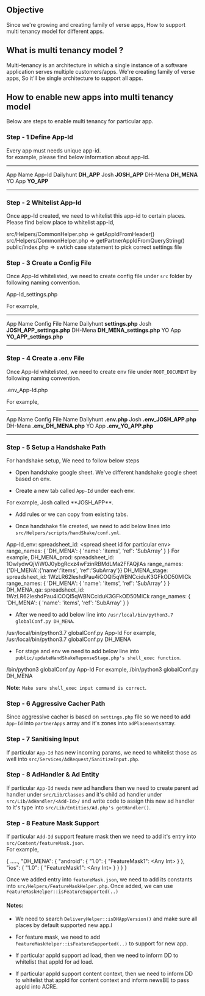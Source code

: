 ## Objective

Since we're growing and creating family of verse apps, How to support
multi tenancy model for different apps.

## What is multi tenancy model ?

Multi-tenancy is an architecture in which a single instance of a
software application serves multiple customers/apps. We're creating
family of verse apps, So it'll be single architecture to support all
apps.

## How to enable new apps into multi tenancy model

Below are steps to enable multi tenancy for particular app.

### Step - 1 **Define App-Id**

Every app must needs unique app-id.\
for example, please find below information about app-Id.

  ----------- --------------
  App Name    App-Id
  Dailyhunt   **DH_APP**
  Josh        **JOSH_APP**
  DH-Mena     **DH_MENA**
  YO App      **YO_APP**
  ----------- --------------

### Step - 2 **Whitelist App-Id**

Once app-Id created, we need to whitelist this app-id to certain
places.\
Please find below place to whitelist app-id,

src/Helpers/CommonHelper.php =\> getAppIdFromHeader()
src/Helpers/CommonHelper.php =\> getPartnerAppIdFromQueryString()
public/index.php =\> swtich case statement to pick correct settings file

### Step - 3 **Create a Config File**

Once App-Id whitelisted, we need to create config file under `src`
folder by following naming convention.

App-Id_settings.php

For example,

  ----------- ---------------------------
  App Name    Config File Name
  Dailyhunt   **settings.php**
  Josh        **JOSH_APP_settings.php**
  DH-Mena     **DH_MENA_settings.php**
  YO App      **YO_APP_settings.php**
  ----------- ---------------------------

### Step - 4 **Create a .env File**

Once App-Id whitelisted, we need to create env file under
`ROOT_DOCUMENT` by following naming convention.

.env_App-Id.php

For example,

  ----------- -----------------------
  App Name    Config File Name
  Dailyhunt   **.env.php**
  Josh        **.env_JOSH_APP.php**
  DH-Mena     **.env_DH_MENA.php**
  YO App      **.env_YO_APP.php**
  ----------- -----------------------

### Step - 5 **Setup a Handshake Path**

For handshake setup, We need to follow below steps

- Open handshake google sheet. We've different handshake google sheet
  based on env.

- Create a new tab called `App-Id` under each env.

For example, Josh called \*\*JOSH_APP\*\*.

- Add rules or we can copy from existing tabs.

- Once handshake file created, we need to add below lines into
  `src/Helpers/scripts/handShake/conf.yml`.

App-Id_env: spreadsheet_id: \<spread sheet id for particular env\>
range_names: { \'DH_MENA\': { \'name\': \'items\', \'ref\': \'SubArray\'
} } For example, DH_MENA_prod: spreadsheet_id:
1OwIydwQjViW0J0ybgRcxz4wFzinRBMdLMa2FFAQjlAs range_names:
{\'DH_MENA\':{\'name\':\'items\', \'ref\':\'SubArray\'}} DH_MENA_stage:
spreadsheet_id: 1WzLR62leshdPau4iCOQI5qWBNCciduK3GFkOD50MICk
range_names: { \'DH_MENA\': { \'name\': \'items\', \'ref\': \'SubArray\'
} } DH_MENA_qa: spreadsheet_id:
1WzLR62leshdPau4iCOQI5qWBNCciduK3GFkOD50MICk range_names: { \'DH_MENA\':
{ \'name\': \'items\', \'ref\': \'SubArray\' } }

- After we need to add below line into
  `/usr/local/bin/python3.7 globalConf.py DH_MENA`.

/usr/local/bin/python3.7 globalConf.py App-Id For example,
/usr/local/bin/python3.7 globalConf.py DH_MENA

- For stage and env we need to add below line into
  `public/updateHandShakeReponseStage.php's shell_exec function`.

/bin/python3 globalConf.py App-Id For example, /bin/python3
globalConf.py DH_MENA

**Note:** `Make sure shell_exec input command is correct`.

### Step - 6 **Aggressive Cacher Path**

Since aggressive cacher is based on `settings.php` file so we need to
add `App-Id` into `partnerApps` array and it's zones into
`adPlacements`array.

### Step - 7 **Sanitising Input**

If particular `App-Id` has new incoming params, we need to whitelist
those as well into `src/Services/AdRequest/SanitizeInput.php`.

### Step - 8 **AdHandler & Ad Entity**

If particular `App-Id` needs new ad handlers then we need to create
parent ad handler under `src/Lib/Classes` and it's child ad handler
under `src/Lib/AdHandler/<Add-Id>/` and write code to assign this new ad
handler to it's type into `src/Lib/Entities/Ad.php's getHandler()`.

### Step - 8 **Feature Mask Support**

If particular `Add-Id` support feature mask then we need to add it's
entry into `src/Content/featureMask.json`.\
For example,

{ \....., \"DH_MENA\": { \"android\": { \"1.0\": { \"FeatureMask1\":
\<Any Int\> } }, \"ios\": { \"1.0\": { \"FeatureMask1\": \<Any Int\> } }
} }

Once we added entry into `featureMask.json`, we need to add its
constants into `src/Helpers/FeatureMaskHelper.php`. Once added, we can
use `FeatureMaskHelper::isFeatureSupported(..)`

#### **Notes:**

- We need to search `DeliveryHelper::isDHAppVersion()` and make sure all
  places by default supported new app.l

- For feature mask, we need to add
  `FeatureMaskHelper::isFeatureSupported(..)` to support for new app.

- If particular appId support ad load, then we need to inform DD to
  whitelist that appId for ad load.

- If particular appId support content context, then we need to inform DD
  to whitelist that appId for content context and inform newsBE to pass
  appId into ACRE.
